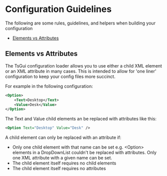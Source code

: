 # Configuration Guidelines

The following are some rules, guidelines, and helpers when building your configuration

* [Elements vs Attributes](#elements-vs-attributes)


## Elements vs Attributes
The TsGui configuration loader allows you to use either a child XML element or an XML attribute in many cases. This is intended to allow for 'one liner' configuration to keep your config files more succinct. 

For example in the following configuration:

```xml
<Option>
    <Text>Desktop</Text>
    <Value>Desk</Value>
</Option>
```

The Text and Value child elements an be replaced with attributes like this:
```xml
<Option Text="Desktop" Value="Desk" />
```

A child element can only be replaced with an attribute if:
* Only one child element with that name can be set e.g. \<Option> elements in a DropDownList couldn't be replaced with attributes. Only one XML attribute with a given name can be set.
* The child element itself requires no child elements
* The child element itself requires no attributes
